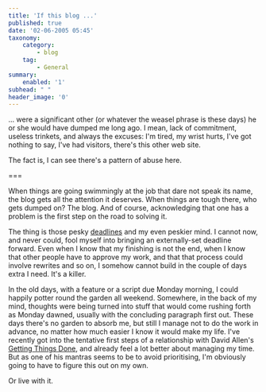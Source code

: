 ```yaml
---
title: 'If this blog ...'
published: true
date: '02-06-2005 05:45'
taxonomy:
    category:
        - blog
    tag:
        - General
summary:
    enabled: '1'
subhead: " "
header_image: '0'
--- 
```

... were a significant other (or whatever the weasel phrase is these days) he or she would have dumped me long ago. I mean, lack of commitment, useless trinkets, and always the excuses: I'm tired, my wrist hurts, I've got nothing to say, I've had visitors, there's this other web site.

The fact is, I can see there's a pattern of abuse here.

===

When things are going swimmingly at the job that dare not speak its name, the blog gets all the attention it deserves. When things are tough there, who gets dumped on? The blog. And of course, acknowledging that one has a problem is the first step on the road to solving it.

The thing is those pesky [deadlines](http://www.quotationspage.com/quote/723.html) and my even peskier mind. I cannot now, and never could, fool myself into bringing an externally-set deadline forward. Even when I know that my finishing is not the end, when I know that other people have to approve my work, and that that process could involve rewrites and so on, I somehow cannot build in the couple of days extra I need. It's a killer.

In the old days, with a feature or a script due Monday morning, I could happily potter round the garden all weekend. Somewhere, in the back of my mind, thoughts were being turned into stuff that would come rushing forth as Monday dawned, usually with the concluding paragraph first out. These days there's no garden to absorb me, but still I manage not to do the work in advance, no matter how much easier I know it would make my life. I've recently got into the tentative first steps of a relationship with David Allen's [Getting Things Done](http://www.davidco.com/), and already feel a lot better about managing my time. But as one of his mantras seems to be to avoid prioritising, I'm obviously going to have to figure this out on my own.

Or live with it.

